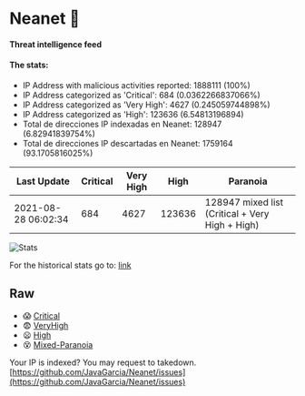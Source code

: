 # Neanet :hocho:
#### Threat intelligence feed
#### The stats:

- IP Address with malicious activities reported: 1888111 (100%)
- IP Address categorized as 'Critical':  684 (0.0362266837066%)
- IP Address categorized as 'Very High':  4627 (0.245059744898%)
- IP Address categorized as 'High':  123636 (6.54813196894)
- Total de direcciones IP indexadas en Neanet:  128947 (6.82941839754%)
- Total de direcciones IP descartadas en Neanet:  1759164 (93.1705816025%)

| Last Update | Critical | Very High | High | Paranoia |
| --- | --- | --- | --- | --- |
| 2021-08-28 06:02:34 | 684 | 4627 | 123636 | 128947 mixed list (Critical + Very High + High)|

![Stats](https://docs.google.com/spreadsheets/d/e/2PACX-1vSnaNMIXVabIpDJjufMlzH7poXnshF3mgd8Is1g9ytUEzVsP5my4Trn8f-xkoLLQ38xpL3HtmUexLo6/pubchart?oid=501124687&format=image)

For the historical stats go to: [link](/stats.csv)
## Raw
- :scream: [Critical](https://raw.githubusercontent.com/JavaGarcia/Neanet/master/blacklists/neanet_critical.txt)
- :fearful: [VeryHigh](https://raw.githubusercontent.com/JavaGarcia/Neanet/master/blacklists/neanet_veryHigh.txtt)
- :frowning: [High](https://raw.githubusercontent.com/JavaGarcia/Neanet/master/blacklists/neanet_high.txt)
- :dizzy_face: [Mixed-Paranoia](https://raw.githubusercontent.com/JavaGarcia/Neanet/master/blacklists/neanet_all.txt)


Your IP is indexed? You may request to takedown. [https://github.com/JavaGarcia/Neanet/issues](https://github.com/JavaGarcia/Neanet/issues)



































































































































































































































































































































































































































































































































































































































































































































































































































































































































































































































































































































































































































































































































































































































































































































































































































































































































































































































































































































































































































































































































































































































































































































































































































































































































































































































































































































































































































































































































































































































































































































































































































































































































































































































































































































































































































































































































































































































































































































































































































































































































































































































































































































































































































































































































































































































































































































































































































































































































































































































































































































































































































































































































































































































































































































































































































































































































































































































































































































































































































































































































































































































































































































































































































































































































































































































































































































































































































































































































































































































































































































































































































































































































































































































































































































































































































































































































































































































































































































































































































































































































































































































































































































































































































































































































































